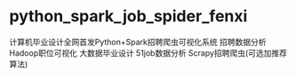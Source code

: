 # python_spark_job_spider_fenxi
计算机毕业设计全网首发Python+Spark招聘爬虫可视化系统 招聘数据分析 Hadoop职位可视化 大数据毕业设计 51job数据分析 Scrapy招聘爬虫(可选加推荐算法)
